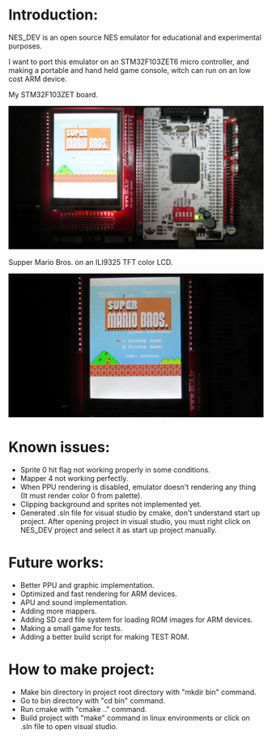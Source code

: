  Introduction:
===============

NES_DEV is an open source NES emulator for educational and experimental purposes.

I want to port this emulator on an STM32F103ZET6 micro controller, and making
a portable and hand held game console, witch can run on an low cost ARM device.

My STM32F103ZET board.

![STM32 board](NESonSTM32.jpg?raw=true "NES on an STM32")

Supper Mario Bros. on an ILI9325 TFT color LCD.

![Super Mario Bros.](SuperMarioBros.jpg "Super Mario Bros.")


 Known issues:
===============
* Sprite 0 hit flag not working properly in some conditions.
* Mapper 4 not working perfectly.
* When PPU rendering is disabled, emulator doesn't rendering any thing (It must render color 0 from palette).
* Clipping background and sprites not implemented yet.
* Generated .sln file for visual studio by cmake, don't understand start up project. After opening project in visual studio, you must right click on NES_DEV project and select it as start up project manually.

 Future works:
===============
* Better PPU and graphic implementation.
* Optimized and fast rendering for ARM devices.
* APU and sound implementation.
* Adding more mappers.
* Adding SD card file system for loading ROM images for ARM devices.
* Making a small game for tests.
* Adding a better build script for making TEST ROM.

 How to make project:
======================
* Make bin directory in project root directory with "mkdir bin" command.
* Go to bin directory with "cd bin" command.
* Run cmake with "cmake .." command.
* Build project with "make" command in linux environments or click on .sln file to open visual studio.

